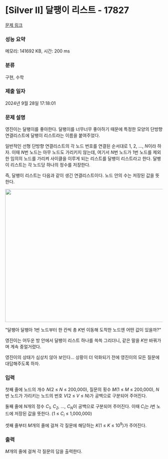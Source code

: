 # [Silver II] 달팽이 리스트 - 17827 

[문제 링크](https://www.acmicpc.net/problem/17827) 

### 성능 요약

메모리: 141692 KB, 시간: 200 ms

### 분류

구현, 수학

### 제출 일자

2024년 9월 28일 17:18:01

### 문제 설명

<p>영진이는 달팽이를 좋아한다. 달팽이를 너무너무 좋아하기 때문에 특정한 모양의 단방향 연결리스트에 달팽이 리스트라는 이름을 붙여주었다.</p>

<p>일반적인 선형 단방향 연결리스트의 각 노드 번호를 연결된 순서대로 1, 2, ..., <em>N</em>이라 하자. 이때 <em>N</em>번 노드는 아무 노드도 가리키지 않는데, 여기서 <em>N</em>번 노드가 1번 노드를 제외한 임의의 노드를 가리켜 사이클을 이루게 되는 리스트를 달팽이 리스트라고 한다. 달팽이 리스트는 각 노드당 하나의 정수를 저장한다.</p>

<p>즉, 달팽이 리스트는 다음과 같이 생긴 연결리스트이다. 노드 안의 수는 저장된 값을 뜻한다.</p>

<p style="text-align: center;"><img alt="" src="https://upload.acmicpc.net/9c987950-3731-49c1-bab6-8e545e8d54bc/-/preview/" style="height: 426px; width: 560px;"></p>

<p>"달팽아 달팽아 1번 노드부터 한 칸씩 총 <em>K</em>번 이동해 도착한 노드엔 어떤 값이 있을까?"</p>

<p>영진이는 어두운 방 안에서 달팽이 리스트 하나를 쓱쓱 그리더니, 같은 말을 <em>K</em>만 바꿔가며 계속 중얼거렸다.</p>

<p>영진이의 상태가 심상치 않아 보인다... 상황이 더 악화되기 전에 영진이의 모든 질문에 대답해주도록 하자.</p>

### 입력 

 <p>첫째 줄에 노드의 개수 <em>N</em>(2 ≤ <em>N</em> ≤ 200,000), 질문의 횟수 <em>M</em>(1 ≤<em> M</em> ≤ 200,000), <em>N</em>번 노드가 가리키는 노드의 번호 <em>V</em>(2 ≤ <em>V</em> ≤ <em>N</em>)가 공백으로 구분되어 주어진다.</p>

<p>둘째 줄에 <em>N</em>개의 정수 <em>C<sub>1</sub>, C<sub>2</sub>, …, C<sub>N</sub></em>이 공백으로 구분되어 주어진다. 이때 <em>C<sub>i</sub></em>는 <em>i</em>번 노드에 저장된 값을 뜻한다. (1 ≤ <em>C<sub>i</sub></em> ≤ 1,000,000)</p>

<p>셋째 줄부터 <em>M</em>개의 줄에 걸쳐 각 질문에 해당하는 <em>K</em>(1 ≤ <em>K</em> ≤ 10<sup>9</sup>)가 주어진다.</p>

### 출력 

 <p><em>M</em>개의 줄에 걸쳐 각 질문의 답을 출력한다.</p>

